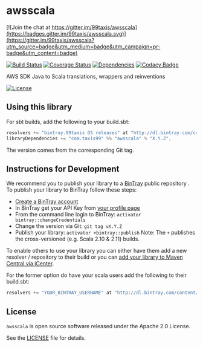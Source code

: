 # awsscala

[![Join the chat at https://gitter.im/99taxis/awsscala](https://badges.gitter.im/99taxis/awsscala.svg)](https://gitter.im/99taxis/awsscala?utm_source=badge&utm_medium=badge&utm_campaign=pr-badge&utm_content=badge)

[![Build Status](https://travis-ci.org/99taxis/awsscala.svg?branch=master)](https://travis-ci.org/99taxis/awsscala "Travis CI") [![Coverage Status](https://coveralls.io/repos/github/99taxis/awsscala/badge.svg?branch=master)](https://coveralls.io/github/99taxis/awsscala?branch=master "Coveralls") [![Dependencies](https://app.updateimpact.com/badge/704215565069324288/awsscala.svg?config=compile)](https://app.updateimpact.com/latest/704215565069324288/awsscala) [![Codacy Badge](https://api.codacy.com/project/badge/grade/106d6d09bfe746aa85a1d6c51803e01b)](https://www.codacy.com/app/migmruiz/awsscala)

AWS SDK Java to Scala translations, wrappers and reinventions

[![License](http://img.shields.io/:license-Apache%202-red.svg)](https://github.com/99taxis/awsscala/blob/master/LICENSE "Apache 2.0 Licence")

## Using this library

For sbt builds, add the following to your build.sbt:

```scala
resolvers += "bintray.99taxis OS releases" at "http://dl.bintray.com/content/99taxis/maven"
libraryDependencies += "com.taxis99" %% "awsscala" % "X.Y.Z",
```

The version comes from the corresponding Git tag.

## Instructions for Development

We recommend you to publish your library to a [BinTray](https://bintray.com/) public repository .
To publish your library to BinTray follow these steps:

* [Create a BinTray account](https://bintray.com/)
* In BinTray get your API Key from [your profile page](https://bintray.com/profile/edit)
* From the command line login to BinTray: `activator bintray::changeCredentials`
* Change the version via Git:  `git tag vX.Y.Z`
* Publish your library: `activator +bintray::publish`
                Note: The `+` publishes the cross-versioned (e.g. Scala 2.10 & 2.11) builds.
                
                
To enable others to use your library you can either have them add a new resolver / repository to their build or you can [add your library to Maven Central via jCenter](http://blog.bintray.com/2014/02/11/bintray-as-pain-free-gateway-to-maven-central/).

For the former option do have your scala users add the following to their build.sbt:

```scala
resolvers += "YOUR_BINTRAY_USERNAME" at "http://dl.bintray.com/content/YOUR_BINTRAY_USERNAME/maven"
```

## License

`awsscala` is open source software released under the Apache 2.0 License.

See the [LICENSE](https://github.com/99taxis/awsscala/blob/master/LICENSE) file for details.
